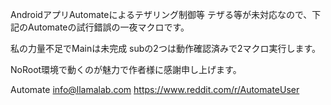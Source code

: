 AndroidアプリAutomateによるテザリング制御等
テザる等が未対応なので、下記のAutomateの試行錯誤の一夜マクロです。

私の力量不足でMainは未完成
subの2つは動作確認済みで2マクロ実行します。

NoRoot環境で動くのが魅力で作者様に感謝申し上げます。

Automate
info@llamalab.com
https://www.reddit.com/r/AutomateUser

